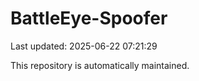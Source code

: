 # BattleEye-Spoofer

Last updated: 2025-06-22 07:21:29

This repository is automatically maintained.
